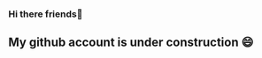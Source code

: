 ### Hi there friends👋

## My github account is under construction 😄

<!--
**baroonjha/baroonjha** is a ✨ _special_ ✨ repository because its `README.md` (this file) appears on your GitHub profile.

Here are some ideas to get you started:

- 🔭 I’m currently working on ...
- 🌱 I’m currently learning ...
- 👯 I’m looking to collaborate on ...
- 🤔 I’m looking for help with ...
- 💬 Ask me about ...
- 📫 How to reach me: ...
- 😄 Pronouns: ...
- ⚡ Fun fact: ...
-->
<!--
**Baroon** *Baroon* ~~Baroon~~
* [] item2
 * [x] Sub item 2b
* [] item 1 


1. Item 1
   1. Item 1
1. Item 2


| Name | Age | Edu |
| :--- | :---| :---|
| Baroon| 21 | Bsc |

[[Link](https://google.com)]
this is inline `code`,here is block of code
```ts
let name = "Baroon";
console.log(name)
```
> Just do it whatever comes in your mind.
-->
